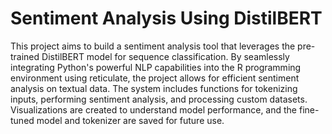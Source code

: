 # Sentiment Analysis Using DistilBERT

This project aims to build a sentiment analysis tool that leverages the pre-trained DistilBERT model for sequence classification. By seamlessly integrating Python's powerful NLP capabilities into the R programming environment using reticulate, the project allows for efficient sentiment analysis on textual data. The system includes functions for tokenizing inputs, performing sentiment analysis, and processing custom datasets. Visualizations are created to understand model performance, and the fine-tuned model and tokenizer are saved for future use.
